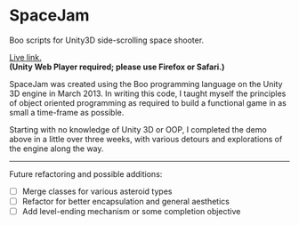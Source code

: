 # SpaceJam
Boo scripts for Unity3D side-scrolling space shooter.

[Live link.](http://www.adithyamanohar.com/SpaceJam)  
**(Unity Web Player required; please use Firefox or Safari.)**

SpaceJam was created using the Boo programming language on the Unity 3D engine in March 2013.
In writing this code, I taught myself the principles of object oriented programming
as required to build a functional game in as small a time-frame as possible.

Starting with no knowledge of Unity 3D or OOP, I completed the demo above in
a little over three weeks, with various detours and explorations of the engine
along the way.

---

Future refactoring and possible additions:  
- [ ] Merge classes for various asteroid types
- [ ] Refactor for better encapsulation and general aesthetics
- [ ] Add level-ending mechanism or some completion objective
